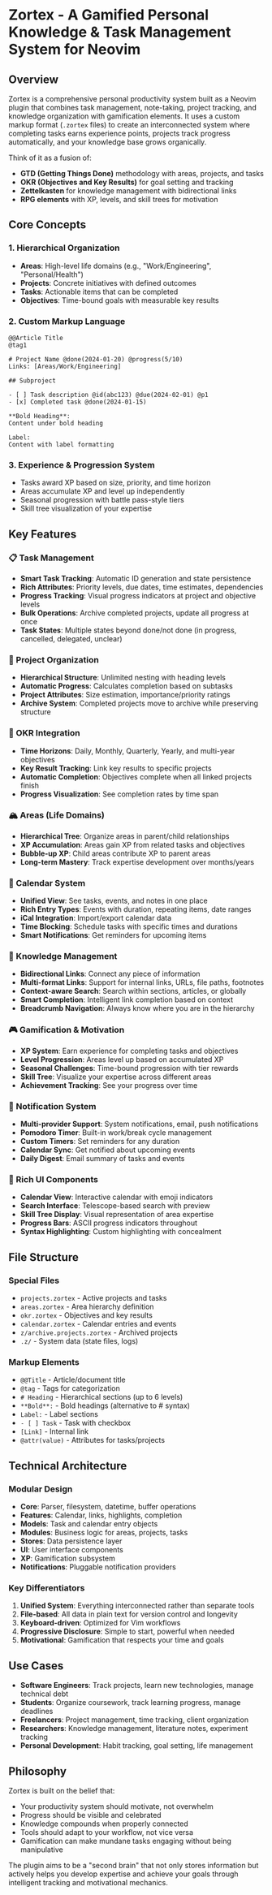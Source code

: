 # Zortex - A Gamified Personal Knowledge & Task Management System for Neovim

## Overview

Zortex is a comprehensive personal productivity system built as a Neovim plugin that combines task management, note-taking, project tracking, and knowledge organization with gamification elements. It uses a custom markup format (`.zortex` files) to create an interconnected system where completing tasks earns experience points, projects track progress automatically, and your knowledge base grows organically.

Think of it as a fusion of:

- **GTD (Getting Things Done)** methodology with areas, projects, and tasks
- **OKR (Objectives and Key Results)** for goal setting and tracking
- **Zettelkasten** for knowledge management with bidirectional links
- **RPG elements** with XP, levels, and skill trees for motivation

## Core Concepts

### 1. **Hierarchical Organization**

- **Areas**: High-level life domains (e.g., "Work/Engineering", "Personal/Health")
- **Projects**: Concrete initiatives with defined outcomes
- **Tasks**: Actionable items that can be completed
- **Objectives**: Time-bound goals with measurable key results

### 2. **Custom Markup Language**

```zortex
@@Article Title
@tag1

# Project Name @done(2024-01-20) @progress(5/10)
Links: [Areas/Work/Engineering]

## Subproject

- [ ] Task description @id(abc123) @due(2024-02-01) @p1
- [x] Completed task @done(2024-01-15)

**Bold Heading**:
Content under bold heading

Label:
Content with label formatting
```

### 3. **Experience & Progression System**

- Tasks award XP based on size, priority, and time horizon
- Areas accumulate XP and level up independently
- Seasonal progression with battle pass-style tiers
- Skill tree visualization of your expertise

## Key Features

### 📋 Task Management

- **Smart Task Tracking**: Automatic ID generation and state persistence
- **Rich Attributes**: Priority levels, due dates, time estimates, dependencies
- **Progress Tracking**: Visual progress indicators at project and objective levels
- **Bulk Operations**: Archive completed projects, update all progress at once
- **Task States**: Multiple states beyond done/not done (in progress, cancelled, delegated, unclear)

### 📁 Project Organization

- **Hierarchical Structure**: Unlimited nesting with heading levels
- **Automatic Progress**: Calculates completion based on subtasks
- **Project Attributes**: Size estimation, importance/priority ratings
- **Archive System**: Completed projects move to archive while preserving structure

### 🎯 OKR Integration

- **Time Horizons**: Daily, Monthly, Quarterly, Yearly, and multi-year objectives
- **Key Result Tracking**: Link key results to specific projects
- **Automatic Completion**: Objectives complete when all linked projects finish
- **Progress Visualization**: See completion rates by time span

### 🏔️ Areas (Life Domains)

- **Hierarchical Tree**: Organize areas in parent/child relationships
- **XP Accumulation**: Areas gain XP from related tasks and objectives
- **Bubble-up XP**: Child areas contribute XP to parent areas
- **Long-term Mastery**: Track expertise development over months/years

### 📅 Calendar System

- **Unified View**: See tasks, events, and notes in one place
- **Rich Entry Types**: Events with duration, repeating items, date ranges
- **iCal Integration**: Import/export calendar data
- **Time Blocking**: Schedule tasks with specific times and durations
- **Smart Notifications**: Get reminders for upcoming items

### 🔗 Knowledge Management

- **Bidirectional Links**: Connect any piece of information
- **Multi-format Links**: Support for internal links, URLs, file paths, footnotes
- **Context-aware Search**: Search within sections, articles, or globally
- **Smart Completion**: Intelligent link completion based on context
- **Breadcrumb Navigation**: Always know where you are in the hierarchy

### 🎮 Gamification & Motivation

- **XP System**: Earn experience for completing tasks and objectives
- **Level Progression**: Areas level up based on accumulated XP
- **Seasonal Challenges**: Time-bound progression with tier rewards
- **Skill Tree**: Visualize your expertise across different areas
- **Achievement Tracking**: See your progress over time

### 🔔 Notification System

- **Multi-provider Support**: System notifications, email, push notifications
- **Pomodoro Timer**: Built-in work/break cycle management
- **Custom Timers**: Set reminders for any duration
- **Calendar Sync**: Get notified about upcoming events
- **Daily Digest**: Email summary of tasks and events

### 🎨 Rich UI Components

- **Calendar View**: Interactive calendar with emoji indicators
- **Search Interface**: Telescope-based search with preview
- **Skill Tree Display**: Visual representation of area expertise
- **Progress Bars**: ASCII progress indicators throughout
- **Syntax Highlighting**: Custom highlighting with concealment

## File Structure

### Special Files

- `projects.zortex` - Active projects and tasks
- `areas.zortex` - Area hierarchy definition
- `okr.zortex` - Objectives and key results
- `calendar.zortex` - Calendar entries and events
- `z/archive.projects.zortex` - Archived projects
- `.z/` - System data (state files, logs)

### Markup Elements

- `@@Title` - Article/document title
- `@tag` - Tags for categorization
- `# Heading` - Hierarchical sections (up to 6 levels)
- `**Bold**:` - Bold headings (alternative to # syntax)
- `Label:` - Label sections
- `- [ ] Task` - Task with checkbox
- `[Link]` - Internal link
- `@attr(value)` - Attributes for tasks/projects

## Technical Architecture

### Modular Design

- **Core**: Parser, filesystem, datetime, buffer operations
- **Features**: Calendar, links, highlights, completion
- **Models**: Task and calendar entry objects
- **Modules**: Business logic for areas, projects, tasks
- **Stores**: Data persistence layer
- **UI**: User interface components
- **XP**: Gamification subsystem
- **Notifications**: Pluggable notification providers

### Key Differentiators

1. **Unified System**: Everything interconnected rather than separate tools
2. **File-based**: All data in plain text for version control and longevity
3. **Keyboard-driven**: Optimized for Vim workflows
4. **Progressive Disclosure**: Simple to start, powerful when needed
5. **Motivational**: Gamification that respects your time and goals

## Use Cases

- **Software Engineers**: Track projects, learn new technologies, manage technical debt
- **Students**: Organize coursework, track learning progress, manage deadlines
- **Freelancers**: Project management, time tracking, client organization
- **Researchers**: Knowledge management, literature notes, experiment tracking
- **Personal Development**: Habit tracking, goal setting, life management

## Philosophy

Zortex is built on the belief that:

- Your productivity system should motivate, not overwhelm
- Progress should be visible and celebrated
- Knowledge compounds when properly connected
- Tools should adapt to your workflow, not vice versa
- Gamification can make mundane tasks engaging without being manipulative

The plugin aims to be a "second brain" that not only stores information but actively helps you develop expertise and achieve your goals through intelligent tracking and motivational mechanics.
